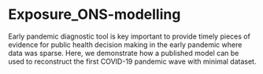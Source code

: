 # Exposure_ONS-modelling
Early pandemic diagnostic tool is key important to provide timely pieces of evidence for public health decision making in the early pandemic where data was sparse. Here, we demonstrate how a published model can be used to reconstruct the first COVID-19 pandemic wave with minimal dataset. 
